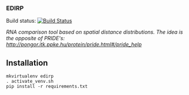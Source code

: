 ### EDIRP

Build status: [![Build Status](https://travis-ci.org/matyasfodor/edirp.svg?branch=master)](https://travis-ci.org/matyasfodor/edirp)

*RNA comparison tool based on spatial distance distributions. The idea is the opposite of PRIDE's: http://pongor.itk.ppke.hu/protein/pride.html#/pride_help*

## Installation

    mkvirtualenv edirp
    . activate_venv.sh
    pip install -r requirements.txt
